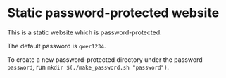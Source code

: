 # Static password-protected website

This is a static website which is password-protected.

The default password is `qwer1234`.

To create a new password-protected directory under the password `password`, run `mkdir $(./make_password.sh "password")`.
